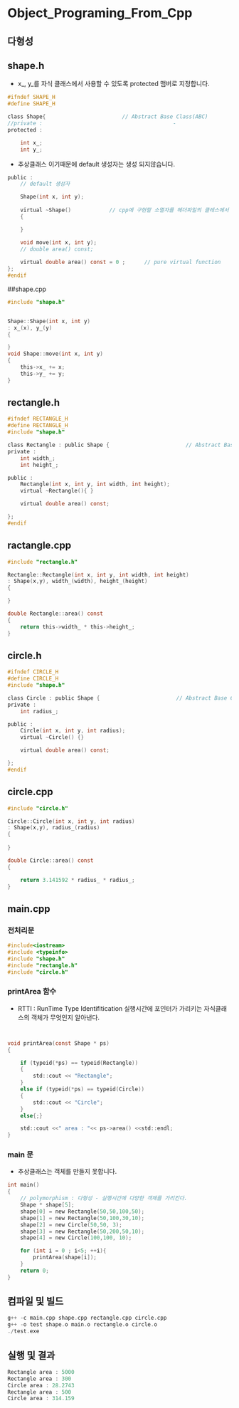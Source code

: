 # Object_Programing_From_Cpp
## 다형성

## shape.h
  - x_, y_를 자식 클래스에서 사용할 수 있도록 protected 맴버로 지정합니다.
```c
#ifndef SHAPE_H
#define SHAPE_H

class Shape{                        // Abstract Base Class(ABC)
//private :                                         -
protected :            

    int x_;
    int y_;
```
  - 추상클래스 이기때문에 default 생성자는 생성 되지않습니다.
```c
public :                               
    // default 생성자               

    Shape(int x, int y);
    
    virtual ~Shape()            // cpp에 구현할 소멸자를 헤더파일의 클레스에서 바로 구현할 수 있다
    {

    }  

    void move(int x, int y);
    // double area() const;
    
    virtual double area() const = 0 ;      // pure virtual function
};
#endif
```

##shape.cpp
```c
#include "shape.h"


Shape::Shape(int x, int y)
: x_(x), y_(y)
{

}
void Shape::move(int x, int y)
{
    this->x_ += x;
    this->y_ += y;
}

```

## rectangle.h
```c
#ifndef RECTANGLE_H
#define RECTANGLE_H
#include "shape.h"

class Rectangle : public Shape {                        // Abstract Base Class(ABC)
private :
    int width_;
    int height_;

public : 
    Rectangle(int x, int y, int width, int height);
    virtual ~Rectangle(){ }

    virtual double area() const;

};
#endif
```
## ractangle.cpp
```c
#include "rectangle.h"

Rectangle::Rectangle(int x, int y, int width, int height)
: Shape(x,y), width_(width), height_(height)
{

}

double Rectangle::area() const
{
    return this->width_ * this->height_;
}
```

## circle.h
```c
#ifndef CIRCLE_H
#define CIRCLE_H
#include "shape.h"

class Circle : public Shape {                        // Abstract Base Class(ABC)
private :
    int radius_;

public : 
    Circle(int x, int y, int radius);
    virtual ~Circle() {}

    virtual double area() const;

};
#endif 
```
## circle.cpp
```c
#include "circle.h"

Circle::Circle(int x, int y, int radius)
: Shape(x,y), radius_(radius)
{
    
}

double Circle::area() const
{

    return 3.141592 * radius_ * radius_;
}
```
## main.cpp
### 전처리문
```c
#include<iostream>
#include <typeinfo>
#include "shape.h"
#include "rectangle.h"
#include "circle.h"
```
### printArea 함수
  - RTTI : RunTime Type Identifitication 실행시간에 포인터가 가리키는 자식클래스의 객체가 무엇인지 알아낸다.
```c


void printArea(const Shape * ps)
{

    if (typeid(*ps) == typeid(Rectangle))      
    { 
        std::cout << "Rectangle";
    }
    else if (typeid(*ps) == typeid(Circle))
    { 
        std::cout << "Circle";
    }
    else{;}

    std::cout <<" area : "<< ps->area() <<std::endl;
}
```
### main 문
  - 추상클래스는 객체를 만들지 못합니다.
```c
int main()
{
    // polymorphism : 다형성 - 실행시간에 다양한 객체를 가리킨다.
    Shape * shape[5];
    shape[0] = new Rectangle(50,50,100,50);
    shape[1] = new Rectangle(50,100,30,10);
    shape[2] = new Circle(50,50, 3);
    shape[3] = new Rectangle(50,200,50,10);
    shape[4] = new Circle(100,100, 10);

    for (int i = 0 ; i<5; ++i){
        printArea(shape[i]);
    }
    return 0;
}
```
## 컴파일 및 빌드
```c
g++ -c main.cpp shape.cpp rectangle.cpp circle.cpp
g++ -o test shape.o main.o rectangle.o circle.o  
./test.exe
```
## 실행 및 결과
```c
Rectangle area : 5000
Rectangle area : 300
Circle area : 28.2743
Rectangle area : 500
Circle area : 314.159
```
